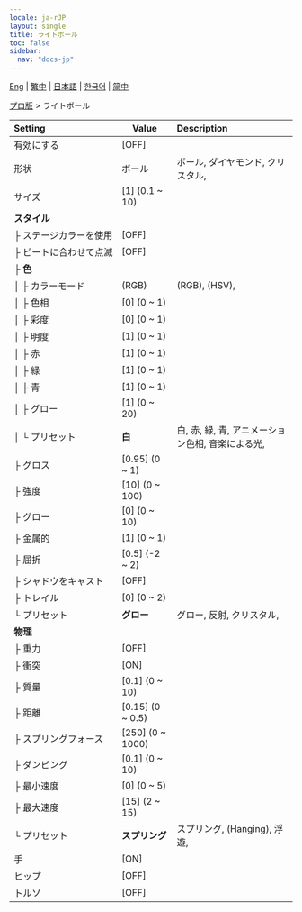 ```yaml
---
locale: ja-rJP
layout: single
title: ライトボール
toc: false
sidebar:
  nav: "docs-jp"
---
```

[Eng](/dancexr/menu/2025.4/actor/light_ball) | [繁中](/tw/dancexr/menu/2025.4/actor/light_ball) | [日本語](/jp/dancexr/menu/2025.4/actor/light_ball) | [한국어](/kr/dancexr/menu/2025.4/actor/light_ball) | [简中](/zh/dancexr/menu/2025.4/actor/light_ball)

[プロ版](../menu#プロ版) > ライトボール



| Setting | Value | Description |
| :--- | --- | :--- |
|<nobr>有効にする</nobr>| [OFF] | 
|<nobr>形状</nobr>| ボール | ボール, ダイヤモンド, クリスタル, 
|<nobr>サイズ</nobr>| [1] (0.1 ~ 10) | 
|<nobr><b>スタイル</b></nobr>| | 
|<nobr>├&nbsp;ステージカラーを使用</nobr>| [OFF] | 
|<nobr>├&nbsp;ビートに合わせて点滅</nobr>| [OFF] | 
|<nobr>├&nbsp;<b>色</b></nobr>| | 
|<nobr>│&nbsp;├&nbsp;カラーモード</nobr>| (RGB) | (RGB), (HSV), 
|<nobr>│&nbsp;├&nbsp;色相</nobr>| [0] (0 ~ 1) | 
|<nobr>│&nbsp;├&nbsp;彩度</nobr>| [0] (0 ~ 1) | 
|<nobr>│&nbsp;├&nbsp;明度</nobr>| [1] (0 ~ 1) | 
|<nobr>│&nbsp;├&nbsp;赤</nobr>| [1] (0 ~ 1) | 
|<nobr>│&nbsp;├&nbsp;緑</nobr>| [1] (0 ~ 1) | 
|<nobr>│&nbsp;├&nbsp;青</nobr>| [1] (0 ~ 1) | 
|<nobr>│&nbsp;├&nbsp;グロー</nobr>| [1] (0 ~ 20) | 
|<nobr>│&nbsp;└&nbsp;プリセット</nobr>| **白** | 白, 赤, 緑, 青, アニメーション色相, 音楽による光,  |
|<nobr>├&nbsp;グロス</nobr>| [0.95] (0 ~ 1) | 
|<nobr>├&nbsp;強度</nobr>| [10] (0 ~ 100) | 
|<nobr>├&nbsp;グロー</nobr>| [0] (0 ~ 10) | 
|<nobr>├&nbsp;金属的</nobr>| [1] (0 ~ 1) | 
|<nobr>├&nbsp;屈折</nobr>| [0.5] (-2 ~ 2) | 
|<nobr>├&nbsp;シャドウをキャスト</nobr>| [OFF] | 
|<nobr>├&nbsp;トレイル</nobr>| [0] (0 ~ 2) | 
|<nobr>└&nbsp;プリセット</nobr>| **グロー** | グロー, 反射, クリスタル,  |
|<nobr><b>物理</b></nobr>| | 
|<nobr>├&nbsp;重力</nobr>| [OFF] | 
|<nobr>├&nbsp;衝突</nobr>| [ON] | 
|<nobr>├&nbsp;質量</nobr>| [0.1] (0 ~ 10) | 
|<nobr>├&nbsp;距離</nobr>| [0.15] (0 ~ 0.5) | 
|<nobr>├&nbsp;スプリングフォース</nobr>| [250] (0 ~ 1000) | 
|<nobr>├&nbsp;ダンピング</nobr>| [0.1] (0 ~ 10) | 
|<nobr>├&nbsp;最小速度</nobr>| [0] (0 ~ 5) | 
|<nobr>├&nbsp;最大速度</nobr>| [15] (2 ~ 15) | 
|<nobr>└&nbsp;プリセット</nobr>| **スプリング** | スプリング, (Hanging), 浮遊,  |
|<nobr>手</nobr>| [ON] | 
|<nobr>ヒップ</nobr>| [OFF] | 
|<nobr>トルソ</nobr>| [OFF] | 
